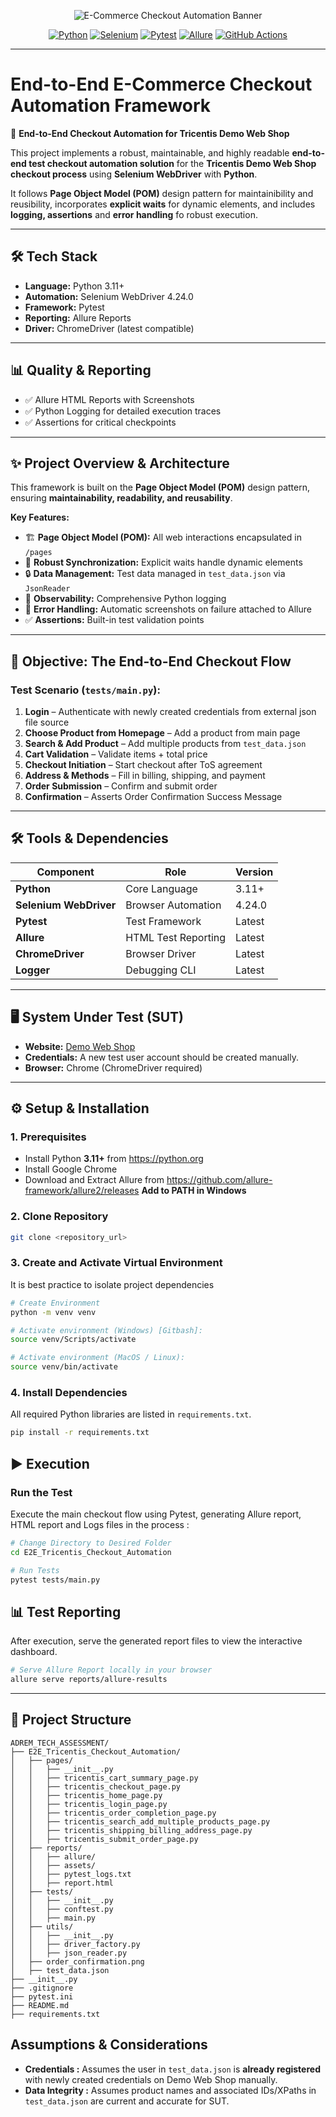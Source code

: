 <!-- Banner -->
<p align="center">
  <img src="https://via.placeholder.com/1200x250.png?text=🚀+E-Commerce+Checkout+Automation+Framework" alt="E-Commerce Checkout Automation Banner"/>
</p>

<!-- Badges -->
<p align="center">
  <a href="https://www.python.org/"><img src="https://img.shields.io/badge/Python-3.11%2B-blue?logo=python&logoColor=white" alt="Python"/></a>
  <a href="https://www.selenium.dev/"><img src="https://img.shields.io/badge/Selenium-4.24.0-brightgreen?logo=selenium&logoColor=white" alt="Selenium"/></a>
  <a href="https://docs.pytest.org/"><img src="https://img.shields.io/badge/Pytest-Framework-orange?logo=pytest" alt="Pytest"/></a>
  <a href="https://docs.qameta.io/allure/"><img src="https://img.shields.io/badge/Allure-Reports-purple?logo=allure&logoColor=white" alt="Allure"/></a>
  <a href="https://github.com/features/actions"><img src="https://img.shields.io/badge/GitHub-Actions-black?logo=githubactions&logoColor=white" alt="GitHub Actions"/></a>
</p>

---

#  End-to-End E-Commerce Checkout Automation Framework  
🛒 **End-to-End Checkout Automation for Tricentis Demo Web Shop**

This project implements a robust, maintainable, and highly readable **end-to-end test checkout automation solution** for the **Tricentis Demo Web Shop checkout process** using **Selenium WebDriver** with **Python**.

It follows **Page Object Model (POM)** design pattern for maintainibility and reusibility, incorporates **explicit waits** for dynamic elements, and includes  **logging, assertions** and **error handling** fo robust execution.

---

## 🛠 Tech Stack

- **Language:** Python 3.11+  
- **Automation:** Selenium WebDriver 4.24.0  
- **Framework:** Pytest  
- **Reporting:** Allure Reports  
- **Driver:** ChromeDriver (latest compatible)  

---

## 📊 Quality & Reporting

- ✅ Allure HTML Reports with Screenshots  
- ✅ Python Logging for detailed execution traces  
- ✅ Assertions for critical checkpoints  

---

## ✨ Project Overview & Architecture

This framework is built on the **Page Object Model (POM)** design pattern, ensuring **maintainability, readability, and reusability**.  

**Key Features:**
- 🏗️ **Page Object Model (POM):** All web interactions encapsulated in `/pages`  
- 🔄 **Robust Synchronization:** Explicit waits handle dynamic elements  
- 🔒 **Data Management:** Test data managed in `test_data.json` via `JsonReader`  
- 📢 **Observability:** Comprehensive Python logging  
- 📸 **Error Handling:** Automatic screenshots on failure attached to Allure  
- ✅ **Assertions:** Built-in test validation points  

---

## 🎯 Objective: The End-to-End Checkout Flow

### Test Scenario (`tests/main.py`):
1. **Login** – Authenticate with newly created credentials from external json file source 
2. **Choose Product from Homepage** – Add a product from main page  
3. **Search & Add Product** – Add multiple products from `test_data.json`  
4. **Cart Validation** – Validate items + total price  
5. **Checkout Initiation** – Start checkout after ToS agreement  
6. **Address & Methods** – Fill in billing, shipping, and payment  
7. **Order Submission** – Confirm and submit order  
8. **Confirmation** – Asserts Order Confirmation Success Message  

---

## 🛠️ Tools & Dependencies

| Component            | Role                   | Version       |
|----------------------|------------------------|---------------|
| **Python**           | Core Language          | 3.11+          |
| **Selenium WebDriver** | Browser Automation     | 4.24.0           |
| **Pytest**           | Test Framework         | Latest        |
| **Allure**           | HTML Test Reporting    | Latest        |
| **ChromeDriver**     | Browser Driver         | Latest        |
| **Logger**           |  Debugging CLI         | Latest        |

---

## 🖥 System Under Test (SUT)
- **Website:** [Demo Web Shop](https://demowebshop.tricentis.com/)
- **Credentials:** A new test user account should be created manually.
- **Browser:** Chrome (ChromeDriver required)

---
## ⚙️ Setup & Installation

### 1. Prerequisites
- Install Python **3.11+** from https://python.org 
- Install Google Chrome 
- Download and Extract Allure from https://github.com/allure-framework/allure2/releases **Add to PATH in Windows**

### 2. Clone Repository
```bash
git clone <repository_url>
``` 

### 3. Create and Activate Virtual Environment 
It is best practice to isolate project dependencies 
```bash 
# Create Environment 
python -m venv venv 

# Activate environment (Windows) [Gitbash]: 
source venv/Scripts/activate 

# Activate environment (MacOS / Linux): 
source venv/bin/activate 
``` 
### 4. Install Dependencies 
All required Python libraries are listed in `requirements.txt`.
```bash 
pip install -r requirements.txt 
```
## ▶️ Execution 
### Run the Test 
Execute the main checkout flow using Pytest, generating Allure report, HTML report and Logs files in the process : 

```bash 
# Change Directory to Desired Folder 
cd E2E_Tricentis_Checkout_Automation 

# Run Tests 
pytest tests/main.py 
```
## 📊 Test Reporting 
After execution, serve the generated report files to view the interactive dashboard. 
```bash 
# Serve Allure Report locally in your browser 
allure serve reports/allure-results
```
--- 
## 📂 Project Structure 
```plaintext
ADREM_TECH_ASSESSMENT/
├── E2E_Tricentis_Checkout_Automation/
│   ├── pages/
│   │   ├── __init__.py
│   │   ├── tricentis_cart_summary_page.py
│   │   ├── tricentis_checkout_page.py
│   │   ├── tricentis_home_page.py
│   │   ├── tricentis_login_page.py
│   │   ├── tricentis_order_completion_page.py
│   │   ├── tricentis_search_add_multiple_products_page.py
│   │   ├── tricentis_shipping_billing_address_page.py
│   │   ├── tricentis_submit_order_page.py
│   ├── reports/
│   │   ├── allure/
│   │   ├── assets/
│   │   ├── pytest_logs.txt
│   │   ├── report.html
│   ├── tests/
│   │   ├── __init__.py
│   │   ├── conftest.py
│   │   ├── main.py
│   ├── utils/
│   │   ├── __init__.py
│   │   ├── driver_factory.py
│   │   ├── json_reader.py
│   ├── order_confirmation.png
│   ├── test_data.json
├── __init__.py
├── .gitignore
├── pytest.ini
├── README.md
├── requirements.txt
```
## Assumptions & Considerations 
- **Credentials :** Assumes the user in `test_data.json` is **already registered** with newly created credentials on Demo Web Shop manually.
- **Data Integrity :** Assumes product names and associated IDs/XPaths in `test_data.json` are current and accurate for SUT. 


